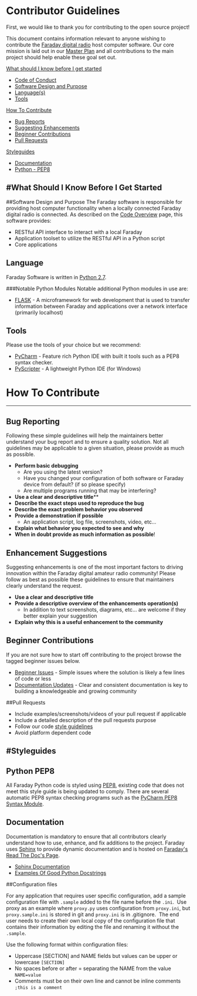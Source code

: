 # Contributor Guidelines

First, we would like to thank you for contributing to the open source project!

This document contains information relevant to anyone wishing to contribute the [Faraday digital radio](https://faradayrf.com) host computer software. Our core mission is laid out in our [Master Plan](https://faradayrf.com/faradayrf-master-plan/) and all contributions to the main project should help enable these goal set out.

[What should I know before I get started](#get_started)

* [Code of Conduct](#code_of_conduct)
* [Software Design and Purpose](#software_design)
* [Language(s)](#language)
* [Tools](#tools)

[How To Contribute](#how_to_contribute)

* [Bug Reports](#bug_reporting)
* [Suggesting Enhancements](#enhancement_suggestions)
* [Beginner Contributions](#beginner_contributions)
* [Pull Requests](#pull_requests)

[Styleguides](#styleguides)

* [Documentation](#documentation)
* [Python - PEP8](#pep8)

#What Should I Know Before I Get Started <a name="get_started"></a>
---

##Software Design and Purpose <a name="software_design"></a>
The Faraday software is responsible for providing host computer functionality when a locally connected Faraday digital radio is connected. As described on the [Code Overview](https://faradayrf.com/code/) page, this software provides:

* RESTful API interface to interact with a local Faraday
* Application toolset to utilize the RESTful API in a Python script
* Core applications


## Language <a name="language"></a>
Faraday Software is written in [Python 2.7](https://www.python.org/downloads/).

###Notable Python Modules <a name="notable_python_modules"></a>
Notable additional Python modules in use are:

* [FLASK](http://flask.pocoo.org/) - A microframework for web development that is used to transfer information between Faraday and applications over a network interface (primarily localhost)

## Tools<a name="tools"></a>
Please use the tools of your choice but we recommend:

* [PyCharm](https://www.jetbrains.com/pycharm/?fromMenu) - Feature rich Python IDE with built it tools such as a PEP8 syntax checker.
* [PyScripter](https://sourceforge.net/projects/pyscripter/) - A lightweight Python IDE (for Windows)

# How To Contribute <a name="how_to_contribute"></a>

---

## Bug Reporting <a name="bug_reporting"></a>

Following these simple guidelines will help the maintainers better understand your bug report and to ensure a quality solution. Not all guidelines may be applicable to a given situation, please provide as much as possible.

* **Perform basic debugging**
  * Are you using the latest version?
  * Have you changed your configuration of both software or Faraday device from default? (if so please specify)
  * Are multiple programs running that may be interfering?
* **Use a clear and descriptive title****
* **Describe the exact steps used to reproduce the bug**
* **Describe the exact problem behavior you observed**
* **Provide a demonstration if possible**
  * An application script, log file, screenshots, video, etc...
* **Explain what behavior you expected to see and why**
* **When in doubt provide as much information as possible**!

## Enhancement Suggestions <a name="enhancement_suggestions"></a>

Suggesting enhancements is one of the most important factors to driving innovation within the Faraday digital amateur radio community! Please follow as best as possible these guidelines to ensure that maintainers clearly understand the request.

* **Use a clear and descriptive title**
* **Provide a descriptive overview of the enhancements operation(s)**
  * In addition to text screenshots, diagrams, etc... are welcome if they better explain your suggestion
* **Explain why this is a useful enhancement to the community**


## Beginner Contributions <a name="beginner_contributions"></a>

If you are not sure how to start off contributing to the project browse the tagged beginner issues below.

* [Beginner Issues](https://github.com/FaradayRF/Faraday-Software/labels/Beginner) - Simple issues where the solution is likely a few lines of code or less
* [Documentation Updates](https://github.com/FaradayRF/Faraday-Software/labels/Documentation) - Clear and consistent documentation is key to building a knowledgeable and growing community


##Pull Requests <a name="pull_requests"></a>

* Include examples/screenshots/videos of your pull request if applicable
* Include a detailed description of the pull requests purpose
* Follow our code [style guidelines](#styleguides)
* Avoid platform dependent code
 

#Styleguides <a name="styleguides"></a>
---

## Python PEP8 <a name="pep8"></a>

All Faraday Python code is styled using [PEP8](https://www.python.org/dev/peps/pep-0008/), existing code that does not meet this style guide is being updated to comply. There are several automatic PEP8 syntax checking programs such as the [PyCharm PEP8 Syntax Module](https://blog.jetbrains.com/pycharm/2013/02/long-awaited-pep-8-checks-on-the-fly-improved-doctest-support-and-more-in-pycharm-2-7/).

## Documentation <a name="documentation"></a>

Documentation is mandatory to ensure that all contributors clearly understand how to use, enhance, and fix additions to the project. Faraday uses [Sphinx](http://www.sphinx-doc.org/en/stable/index.html) to provide dynamic documentation and is hosted on [Faraday's Read The Doc's Page](http://faraday-software.readthedocs.io/en/latest/).

* [Sphinx Documentation](http://www.sphinx-doc.org/en/stable/contents.html)
* [Examples Of Good Python Docstrings](http://www.sphinx-doc.org/en/stable/ext/example_google.html)

##Configuration files

For any application that requires user specific configuration, add a sample configuration file with `.sample` added to the file name before the `.ini`.  Use proxy as an example where `proxy.py` uses configuration from `proxy.ini`, but `proxy.sample.ini` is stored in git and `proxy.ini` is in .gitignore.  The end user needs to create their own local copy of the configuration file that contains their information by editing the file and renaming it without the `.sample`.

Use the following format within configuration files:
* Uppercase [SECTION] and NAME fields but values can be upper or lowercase
`[SECTION]`
* No spaces before or after = separating the NAME from the value
`NAME=value`
* Comments must be on their own line and cannot be inline comments
`;this is a comment`